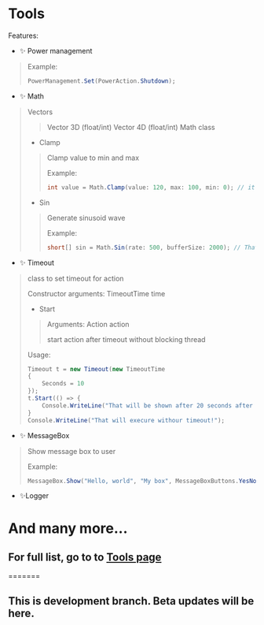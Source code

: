 # Tools

Features:

- ✨ Power management 
> Example:
> ```cs
> PowerManagement.Set(PowerAction.Shutdown);
> ```
- ✨ Math
> Vectors
> > Vector 3D (float/int)
> > Vector 4D (float/int)
> Math class
> - Clamp
> > Clamp value to min and max
> > 
> > Example:
> > ```cs
> > int value = Math.Clamp(value: 120, max: 100, min: 0); // it will return 100
> > ```
> - Sin
> > Generate sinusoid wave
> > 
> > Example:
> > ```cs
> > short[] sin = Math.Sin(rate: 500, bufferSize: 2000); // That will generate array with sinusoid values 
> > ```
- ✨ Timeout
> class to set timeout for action 
> 
> Constructor arguments: TimeoutTime time
> - Start
> > Arguments: Action action 
> > 
> > start action after timeout without blocking thread 
>
> Usage:
> ```cs
> Timeout t = new Timeout(new TimeoutTime
> {
>     Seconds = 10
> });
> t.Start(() => {
>     Console.WriteLine("That will be shown after 20 seconds after calling \"Start\" method!");
> } 
> Console.WriteLine("That will execure withour timeout!");
> ```
- ✨ MessageBox
> Show message box to user 
> 
> Example:
> ```cs
> MessageBox.Show("Hello, world", "My box", MessageBoxButtons.YesNo, MessageBoxIcon.Information);
> ```
- ✨Logger

# And many more...

## For full list, go to to [Tools page](https://tymianekpl.github.io/Tools/)

=======
## This is development branch. Beta updates will be here. 

